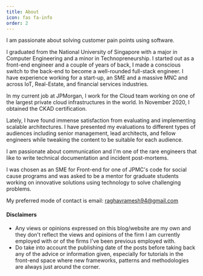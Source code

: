 ```yaml
---
title: About
icon: fas fa-info
order: 2
---
```


I am passionate about solving customer pain points using software.

I graduated from the National University of Singapore with a major in Computer Engineering and a minor in Technopreneurship. I started out as a front-end engineer and a couple of years of back, I made a conscious switch to the back-end to become a well-rounded full-stack engineer. I have experience working for a start-up, an SME and a massive MNC and across IoT, Real-Estate, and financial services industries.

In my current job at JPMorgan, I work for the Cloud team working on one of the largest private cloud infrastructures in the world. In November 2020, I obtained the CKAD certification.

Lately, I have found immense satisfaction from evaluating and implementing scalable architectures. I have presented my evaluations to different types of audiences including senior management, lead architects, and fellow engineers while tweaking the content to be suitable for each audience.

I am passionate about communication and I'm one of the rare engineers that like to write technical documentation and incident post-mortems.

I was chosen as an SME for Front-end for one of JPMC's code for social cause programs and was asked to be a mentor for graduate students working on innovative solutions using technology to solve challenging problems.

My preferred mode of contact is email: raghavramesh94@gmail.com

#### Disclaimers
- Any views or opinions expressed on this blog/website are my own and they don't reflect the views and opinions of the firm I am currently employed with or of the firms I've been previous employed with.
- Do take into account the publishing date of the posts before taking back any of the advice or information given, especially for tutorials in the front-end space where new frameworks, patterns and methodologies are always just around the corner.